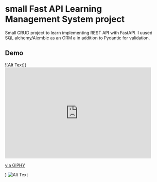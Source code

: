 
# small Fast API Learning Management System project 

Small CRUD project to learn implementing REST API with FastAPI. I uused SQL alchemy/Alembic as an ORM a in addition to Pydantic for validation. 


## Demo

![Alt Text](<iframe src="https://giphy.com/embed/JbthTJE8cywqfp3yrx" width="480" height="300" frameBorder="0" class="giphy-embed" allowFullScreen></iframe><p><a href="https://giphy.com/gifs/JbthTJE8cywqfp3yrx">via GIPHY</a></p>)
![Alt Text](https://media.giphy.com/media/vFKqnCdLPNOKc/giphy.gif)
